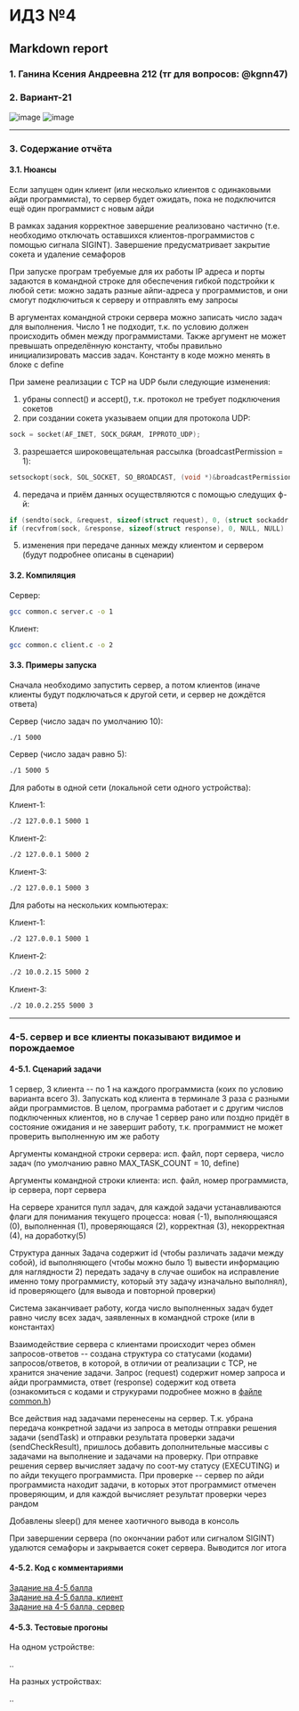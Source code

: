 #  ИДЗ №4 #
## Markdown report <br> ##

### 1. Ганина Ксения Андреевна 212 (тг для вопросов: @kgnn47) <br> ###
### 2. Вариант-21 <br> ###

![image](https://github.com/kseniag03/OS-IHW-4/assets/114473740/64db0a49-c50c-4062-bc81-a17c0723ad51)
![image](https://github.com/kseniag03/OS-IHW-3/assets/114473740/e8ead5cf-0696-4d48-9ba4-db46f0239a00)
________________________

### 3. Содержание отчёта <br> ###

#### 3.1. Нюансы <br> ####

Если запущен один клиент (или несколько клиентов с одинаковыми айди программиста), то сервер будет ожидать, пока не подключится ещё один программист с новым айди

В рамках задания корректное завершение реализовано частично (т.е. необходимо отключать оставшихся клиентов-программистов с помощью сигнала SIGINT). Завершение предусматривает закрытие сокета и удаление семафоров

При запуске програм требуемые для их работы IP адреса и порты задаются в командной строке для обеспечения гибкой подстройки к любой сети: можно задать разные айпи-адреса у программистов, и они смогут подключиться к серверу и отправлять ему запросы

В аргументах командной строки сервера можно записать число задач для выполнения. Число 1 не подходит, т.к. по условию должен происходить обмен между программистами. Также аргумент не может превышать определённую константу, чтобы правильно инициализировать массив задач. Константу в коде можно менять в блоке с define

При замене реализации с TCP на UDP были следующие изменения:
1) убраны connect() и accept(), т.к. протокол не требует подключения сокетов
2) при создании сокета указываем опции для протокола UDP:
```c
sock = socket(AF_INET, SOCK_DGRAM, IPPROTO_UDP);
```
3) разрешается широковещательная рассылка (broadcastPermission = 1):
```c
setsockopt(sock, SOL_SOCKET, SO_BROADCAST, (void *)&broadcastPermission, sizeof(broadcastPermission)
```
4) передача и приём данных осуществляются с помощью следущих ф-й:
```c
if (sendto(sock, &request, sizeof(struct request), 0, (struct sockaddr *)&servaddr, sizeof(servaddr)) != sizeof(request)) 
if (recvfrom(sock, &response, sizeof(struct response), 0, NULL, NULL) != sizeof(response))
```
5) изменения при передаче данных между клиентом и сервером (будут подробнее описаны в сценарии)

#### 3.2. Компиляция <br> ####

Сервер:
```sh
gcc common.c server.c -o 1
```
Клиент:
```sh
gcc common.c client.c -o 2
```

#### 3.3. Примеры запуска <br> ####

Сначала необходимо запустить сервер, а потом клиентов (иначе клиенты будут подключаться к другой сети, и сервер не дождётся ответа)

Сервер (число задач по умолчанию 10):
```sh
./1 5000
```
Сервер (число задач равно 5):
```sh
./1 5000 5
```

Для работы в одной сети (локальной сети одного устройства):

Клиент-1:
```sh
./2 127.0.0.1 5000 1
```
Клиент-2:
```sh
./2 127.0.0.1 5000 2
```
Клиент-3:
```sh
./2 127.0.0.1 5000 3
```

Для работы на нескольких компьютерах:

Клиент-1:
```sh
./2 127.0.0.1 5000 1
```
Клиент-2:
```sh
./2 10.0.2.15 5000 2
```
Клиент-3:
```sh
./2 10.0.2.255 5000 3
```
________________________

### 4-5. сервер и все клиенты показывают видимое и порождаемое <br> ###

#### 4-5.1. Сценарий задачи <br> ####

1 сервер, 3 клиента -- по 1 на каждого программиста (коих по условию варианта всего 3). Запускать код клиента в терминале 3 раза с разными айди программистов. В целом, программа работает и с другим числов подключенных клиентов, но в случае 1 сервер рано или поздно придёт в состояние ожидания и не завершит работу, т.к. программист не может проверить выполненную им же работу

Аргументы командной строки сервера: исп. файл, порт сервера, число задач (по умолчанию равно MAX_TASK_COUNT = 10, define)

Аргументы командной строки клиента: исп. файл, номер программиста, ip сервера, порт сервера

На сервере хранится пулл задач, для каждой задачи устанавливаются флаги для понимания текущего процесса: новая (-1), выполняющаяся (0), выполненная (1), проверяющаяся (2), корректная (3), некорректная (4), на доработку(5)

Структура данных Задача содержит id (чтобы различать задачи между собой), id выполняющего (чтобы можно было 1) вывести информацию для наглядности 2) передать задачу в случае ошибок на исправление именно тому программисту, который эту задачу изначально выполнял), id проверяющего (для вывода и повторной проверки)

Система заканчивает работу, когда число выполненных задач будет равно числу всех задач, заявленных в командной строке (или в константах)

Взаимодействие сервера с клиентами происходит через обмен запросов-ответов -- создана структура со статусами (кодами) запросов/ответов, в которой, в отличии от реализации с TCP, не хранится значение задачи. Запрос (request) содержит номер запроса и айди программиста, ответ (response) содержит код ответа (ознакомиться с кодами и струкурами подробнее можно в [файле common.h](https://github.com/kseniag03/OS-IHW-4/blob/master/4-5/common.h))

Все действия над задачами перенесены на сервер. Т.к. убрана передача конкретной задачи из запроса в методы отправки решения задачи (sendTask) и отправки результата проверки задачи (sendCheckResult), пришлось добавить дополнительные массивы с задачами на выполнение и задачами на проверку. При отправке решения сервер вычисляет задачу по соот-му статусу (EXECUTING) и по айди текущего программиста. При проверке -- сервер по айди программиста находит задачи, в которых этот программист отмечен проверяющим, и для каждой вычисляет результат проверки через рандом

Добавлены sleep() для менее хаотичного вывода в консоль

При завершении сервера (по окончании работ или сигналом SIGINT) удалются семафоры и закрывается сокет сервера. Выводится лог итога

#### 4-5.2. Код с комментариями <br> ####

[Задание на 4-5 балла](https://github.com/kseniag03/OS-IHW-4/tree/master/4-5) <br>
[Задание на 4-5 балла, клиент](https://github.com/kseniag03/OS-IHW-4/blob/master/4-5/client.c) <br>
[Задание на 4-5 балла, сервер](https://github.com/kseniag03/OS-IHW-4/blob/master/4-5/server.c) <br>

#### 4-5.3. Тестовые прогоны <br> ####

На одном устройстве:

..

На разных устройствах:

..
